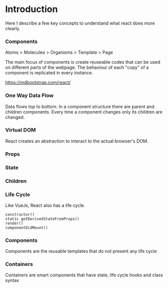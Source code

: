 # Introduction

Here I describe a few key concepts to understand what react does more clearly.

### Components

Atoms > Molecules > Organisms > Template > Page

The main focus of components is create reuseable codes that can be used on different parts of the webpage. The behaviour of each "copy" of a component is replicated in every instance.

https://mdbootstrap.com/react/

### One Way Data Flow

Data flows top to bottom. In a component structure there are parent and children components. Every time a component changes only its children are changed.

### Virtual DOM

React creates an abstraction to interact to the actual browser's DOM.

### Props

### State

### Children

### Life Cycle

Like VueJs, React also has a life cycle.

```
constructor()
static getDerivedStateFromProps()
render()
componentDidMount()
```

### Components

Components are the reusable templates that do not present any life cycle

### Containers

Containers are smart components that have state, life cycle hooks and class syntax
